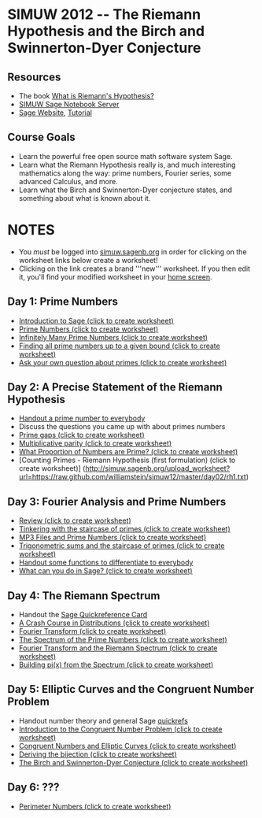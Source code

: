 SIMUW 2012 -- The Riemann Hypothesis and the Birch and Swinnerton-Dyer Conjecture
=================================================================================

Resources
---------
  * The book [What is Riemann's Hypothesis?](http://wstein.org/rh/)
  * [SIMUW Sage Notebook Server](http://simuw.sagenb.org)
  * [Sage Website](http://sagemath.org/), [Tutorial](http://www.sagemath.org/doc/tutorial/)
  
Course Goals
------------
  * Learn the powerful free open source math software system Sage.
  * Learn what the Riemann Hypothesis really is, and much interesting mathematics along the way: prime numbers, Fourier series, some advanced Calculus, and more.
  * Learn what the Birch and Swinnerton-Dyer conjecture states, and something about what is known about it.
  
NOTES
=====
  * You *must* be logged into [simuw.sagenb.org](http://simuw.sagenb.org) in order for clicking on the worksheet links below create a worksheet!
  * Clicking on the link creates a brand '''new''' worksheet.  If you then edit it, you'll find your modified worksheet in your [home screen](http://simuw.sagenb.org/home).

Day 1: Prime Numbers
--------------------
  * [Introduction to Sage (click to create worksheet)](http://simuw.sagenb.org/upload_worksheet?url=https://raw.github.com/williamstein/simuw12/master/day01/intro_to_sage.txt)
  * [Prime Numbers (click to create worksheet)](http://simuw.sagenb.org/upload_worksheet?url=https://raw.github.com/williamstein/simuw12/master/day01/prime_numbers.txt)
  * [Infinitely Many Prime Numbers (click to create worksheet)](http://simuw.sagenb.org/upload_worksheet?url=https://raw.github.com/williamstein/simuw12/master/day01/infinitely_many_primes.txt)
  * [Finding all prime numbers up to a given bound (click to create worksheet)](http://simuw.sagenb.org/upload_worksheet?url=https://raw.github.com/williamstein/simuw12/master/day01/finding_all_primes.txt)
  * [Ask your own question about primes (click to create worksheet)](http://simuw.sagenb.org/upload_worksheet?url=https://raw.github.com/williamstein/simuw12/master/day01/ask_your_own_question.txt)

Day 2: A Precise Statement of the Riemann Hypothesis
----------------------------------------------------
  * [Handout a prime number to everybody](https://github.com/williamstein/simuw12/blob/master/day02/primes.pdf?raw=true)
  * Discuss the questions you came up with about primes numbers
  * [Prime gaps (click to create worksheet)](http://simuw.sagenb.org/upload_worksheet?url=https://raw.github.com/williamstein/simuw12/master/day02/prime_gaps.txt)
  * [Multiplicative parity (click to create worksheet)](http://simuw.sagenb.org/upload_worksheet?url=https://raw.github.com/williamstein/simuw12/master/day02/multiplicative_parity.txt)
  * [What Proportion of Numbers are Prime? (click to create worksheet)](http://simuw.sagenb.org/upload_worksheet?url=https://raw.github.com/williamstein/simuw12/master/day02/prime_proportion.txt)
  * [Counting Primes - Riemann Hypothesis (first formulation) (click to create worksheet)] (http://simuw.sagenb.org/upload_worksheet?url=https://raw.github.com/williamstein/simuw12/master/day02/rh1.txt)

Day 3: Fourier Analysis and Prime Numbers
-----------------------------------------
  * [Review (click to create worksheet)](http://simuw.sagenb.org/upload_worksheet?url=https://raw.github.com/williamstein/simuw12/master/day03/review.txt)
  * [Tinkering with the staircase of primes (click to create worksheet)](http://simuw.sagenb.org/upload_worksheet?url=https://raw.github.com/williamstein/simuw12/master/day03/tinkering.txt)
  * [MP3 Files and Prime Numbers (click to create worksheet)](http://simuw.sagenb.org/upload_worksheet?url=https://raw.github.com/williamstein/simuw12/master/day03/fourier.txt)
  * [Trigonometric sums and the staircase of primes (click to create worksheet)](http://simuw.sagenb.org/upload_worksheet?url=https://raw.github.com/williamstein/simuw12/master/day03/trig_sums.txt)
  * [Handout some functions to differentiate to everybody](https://github.com/williamstein/simuw12/blob/master/day03/slope_handout.pdf?raw=true)
  * [What can you do in Sage? (click to create worksheet)](http://simuw.sagenb.org/upload_worksheet?url=https://raw.github.com/williamstein/simuw12/master/day03/sage.txt)

Day 4: The Riemann Spectrum
---------------------------
  * Handout the [Sage Quickreference Card](http://wiki.sagemath.org/quickref?action=AttachFile&do=get&target=quickref.pdf)
  * [A Crash Course in Distributions (click to create worksheet)](http://simuw.sagenb.org/upload_worksheet?url=https://raw.github.com/williamstein/simuw12/master/day04/distributions.txt)
  * [Fourier Transform (click to create worksheet)](http://simuw.sagenb.org/upload_worksheet?url=https://raw.github.com/williamstein/simuw12/master/day04/fourier_transform.txt)
  * [The Spectrum of the Prime Numbers (click to create worksheet)](http://simuw.sagenb.org/upload_worksheet?url=https://raw.github.com/williamstein/simuw12/master/day04/spectrum_of_primes.txt)
  * [Fourier Transform and the Riemann Spectrum (click to create worksheet)](http://simuw.sagenb.org/upload_worksheet?url=https://raw.github.com/williamstein/simuw12/master/day04/fourier_riemann.txt)
  * [Building pi(x) from the Spectrum (click to create worksheet)](http://simuw.sagenb.org/upload_worksheet?url=https://raw.github.com/williamstein/simuw12/master/day04/riemann_rk.txt)

Day 5: Elliptic Curves and the Congruent Number Problem
-------------------------------------------------------
  * Handout number theory and general Sage [quickrefs](http://wiki.sagemath.org/quickref)
  * [Introduction to the Congruent Number Problem (click to create worksheet)](http://simuw.sagenb.org/upload_worksheet?url=https://raw.github.com/williamstein/simuw12/master/day05/intro.txt)
  * [Congruent Numbers and Elliptic Curves (click to create worksheet)](http://simuw.sagenb.org/upload_worksheet?url=https://raw.github.com/williamstein/simuw12/master/day05/cong_ec.txt)
  * [Deriving the bijection (click to create worksheet)](http://simuw.sagenb.org/upload_worksheet?url=https://raw.github.com/williamstein/simuw12/master/day05/bijection.txt)
  * [The Birch and Swinnerton-Dyer Conjecture (click to create worksheet)](http://simuw.sagenb.org/upload_worksheet?url=https://raw.github.com/williamstein/simuw12/master/day05/bsd.txt)

Day 6: ???
-----------
  * [Perimeter Numbers (click to create worksheet)](http://simuw.sagenb.org/upload_worksheet?url=https://raw.github.com/williamstein/simuw12/master/day06/perim.txt)
